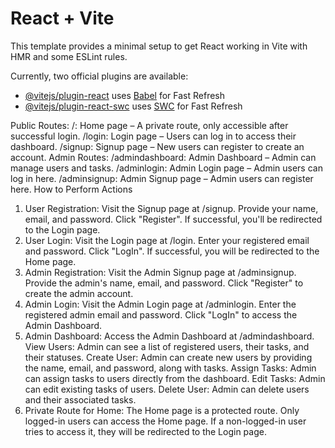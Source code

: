 # React + Vite

This template provides a minimal setup to get React working in Vite with HMR and some ESLint rules.

Currently, two official plugins are available:

- [@vitejs/plugin-react](https://github.com/vitejs/vite-plugin-react/blob/main/packages/plugin-react/README.md) uses [Babel](https://babeljs.io/) for Fast Refresh
- [@vitejs/plugin-react-swc](https://github.com/vitejs/vite-plugin-react-swc) uses [SWC](https://swc.rs/) for Fast Refresh


Public Routes:
/: Home page – A private route, only accessible after successful login.
/login: Login page – Users can log in to access their dashboard.
/signup: Signup page – New users can register to create an account.
Admin Routes:
/admindashboard: Admin Dashboard – Admin can manage users and tasks.
/adminlogin: Admin Login page – Admin users can log in here.
/adminsignup: Admin Signup page – Admin users can register here.
How to Perform Actions
1. User Registration:
Visit the Signup page at /signup.
Provide your name, email, and password.
Click "Register". If successful, you'll be redirected to the Login page.
2. User Login:
Visit the Login page at /login.
Enter your registered email and password.
Click "LogIn". If successful, you will be redirected to the Home page.
3. Admin Registration:
Visit the Admin Signup page at /adminsignup.
Provide the admin's name, email, and password.
Click "Register" to create the admin account.
4. Admin Login:
Visit the Admin Login page at /adminlogin.
Enter the registered admin email and password.
Click "LogIn" to access the Admin Dashboard.
5. Admin Dashboard:
Access the Admin Dashboard at /admindashboard.
View Users: Admin can see a list of registered users, their tasks, and their statuses.
Create User: Admin can create new users by providing the name, email, and password, along with tasks.
Assign Tasks: Admin can assign tasks to users directly from the dashboard.
Edit Tasks: Admin can edit existing tasks of users.
Delete User: Admin can delete users and their associated tasks.
6. Private Route for Home:
The Home page is a protected route.
Only logged-in users can access the Home page.
If a non-logged-in user tries to access it, they will be redirected to the Login page.